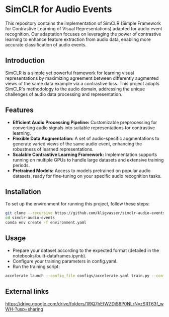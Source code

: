 # SimCLR for Audio Events

This repository contains the implementation of SimCLR (Simple Framework for Contrastive Learning of Visual Representations) adapted for audio event recognition. Our adaptation focuses on leveraging the power of contrastive learning to enhance feature extraction from audio data, enabling more accurate classification of audio events.

## Introduction

SimCLR is a simple yet powerful framework for learning visual representations by maximizing agreement between differently augmented views of the same data example via a contrastive loss. This project adapts SimCLR's methodology to the audio domain, addressing the unique challenges of audio data processing and representation.

## Features

- **Efficient Audio Processing Pipeline:** Customizable preprocessing for converting audio signals into suitable representations for contrastive learning.
- **Flexible Data Augmentation:** A set of audio-specific augmentations to generate varied views of the same audio event, enhancing the robustness of learned representations.
- **Scalable Contrastive Learning Framework:** Implementation supports running on multiple GPUs to handle large datasets and extensive training periods.
- **Pretrained Models:** Access to models pretrained on popular audio datasets, ready for fine-tuning on your specific audio recognition tasks.

## Installation

To set up the environment for running this project, follow these steps:

```bash
git clone --recursive https://github.com/kligvasser/simclr-audio-events.git
cd simclr-audio-events
conda env create -f environment.yaml
```

## Usage
- Prepare your dataset according to the expected format (detailed in the notebooks/built-dataframes.ipynb).
- Configure your training parameters in config.yaml.
- Run the training script:
```bash
accelerate launch --config_file configs/accelerate.yaml train.py --config ./configs/simclr-audioset-vitb32.yaml
```

## External links
https://drive.google.com/drive/folders/1l9Q7hEfWZDiS6P0NLrNvzSRT63f_wWH-?usp=sharing